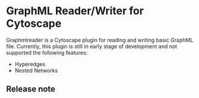 # GraphML Reader/Writer for Cytoscape #

Graphmlreader is a Cytoscape plugin for reading and writing basic GraphML file.  Currently, this plugin is still in early stage of development and not supported the following features:

  * Hyperedges
  * Nested Networks

## Release note ##

